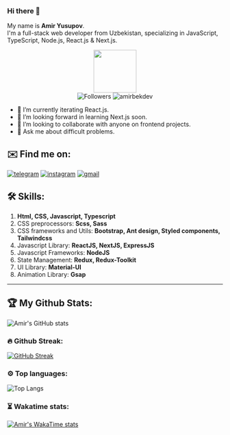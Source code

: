 ### Hi there 👋

My name is **Amir Yusupov**.
<br>
I'm a full-stack web developer from Uzbekistan, specializing in JavaScript, TypeScript, Node.js, React.js & Next.js.
<br>

<div id="header" align="center">
  <img src="https://media.giphy.com/media/M9gbBd9nbDrOTu1Mqx/giphy.gif" width="100"/>
 <br />
 <img src="https://img.shields.io/github/followers/amiryusupov?style=social" alt="Followers"/>
 <img src="https://komarev.com/ghpvc/?username=amiryusupov&label=Profile%20views&color=0e75b6&style=flat" alt="amirbekdev" />
</div>

- 🔭 I’m currently iterating React.js.
- 🌱 I’m looking forward in learning Next.js soon.
- 👯 I’m looking to collaborate with anyone on frontend projects.
- 💬 Ask me about difficult problems.

## ✉️ Find me on:

[![telegram](https://img.shields.io/badge/-@amir-blue?style=for-the-badge&logo=telegram)](https://t.me/amiryusupov070)
[![instagram](https://img.shields.io/badge/-@amir.yusupov-black?style=for-the-badge&logo=instagram)](https://instagram.com/amiryusupov.070)
[![gmail](https://img.shields.io/badge/-@amir-white?style=for-the-badge&logo=gmail)](mailto:amiryusupov.070@gmail.com)

## 🛠 Skills:

1. **Html, CSS, Javascript, Typescript**
2. CSS preprocessors: **Scss, Sass**
3. CSS frameworks and Utils: **Bootstrap, Ant design, Styled components, Tailwindcss**
4. Javascript Library: **ReactJS, NextJS, ExpressJS**
5. Javascript Frameworks: **NodeJS**
6. State Management: **Redux, Redux-Toolkit**
7. UI Library: **Material-UI**
8. Animation Library: **Gsap**

---

## 🏆 My Github Stats:
![Amir's GitHub stats](https://github-readme-stats.vercel.app/api?username=amiryusupov&show_icons=true&theme=tokyonight)
<br>
### 🔥 Github Streak:
[![GitHub Streak](https://github-readme-streak-stats.herokuapp.com?user=amiryusupov&theme=dark&hide_border=true)](https://git.io/streak-stats)
<br>
### ⚙ Top languages:
![Top Langs](https://github-readme-stats.vercel.app/api/top-langs/?username=amiryusupov&layout=compact&theme=dark)
<br/>
### ⏳ Wakatime stats:
[![Amir's WakaTime stats](https://github-readme-stats.vercel.app/api/wakatime?username=amiryusupov&theme=dark)](https://github.com/anuraghazra/github-readme-stats)

